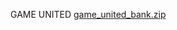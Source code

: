 GAME UNITED [game_united_bank.zip](https://github.com/user-attachments/files/20125004/game_united_bank.zip)
